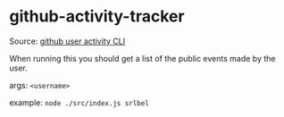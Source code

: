 # github-activity-tracker

Source: [github user activity CLI](https://roadmap.sh/projects/github-user-activity)

When running this you should get a list of the public events made by the user.

args: `<username>`

example: `node ./src/index.js srlbel`
